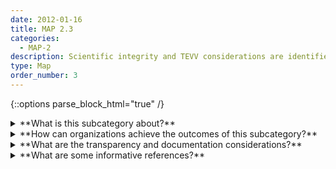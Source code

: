 ```yaml
---
date: 2012-01-16
title: MAP 2.3
categories:
  - MAP-2
description: Scientific integrity and TEVV considerations are identified and documented including related to experimental design, data collection and selection (e.g., availability, representativeness, suitability), and construct validation.
type: Map
order_number: 3
---
```


{::options parse_block_html="true" /}


<details>
<summary markdown="span">**What is this subcategory about?**</summary>
<br>
Many AI system risks can be traced to insufficient testing and evaluation processes. For example, machine learning requires large scale datasets. The difficulty of finding the “right” data may lead AI actors to select datasets based more on accessibility and availability than on suitability. Such decisions may contribute to an environment where the data used in processes is not fully representative of the populations or phenomena that are being modeled, inserting or introducing downstream risks.

Other risks arise when selected datasets and/or attributes within datasets are not good proxies, measures, or predictors for operationalizing the phenomenon that the AI system intends to support or inform. Practices such as dataset reuse may also lead to data becoming disconnected from the social contexts and time periods of their creation. Datasets may also present security concerns or be polluted by bad actors in an attempt to alter system outcomes.

Collected data may differ significantly from what occurs in the real world. Large scale datasets used in AI systems often do not include representation of people who have been historically excluded. This may have a disproportionately negative impact on black, indigenous, and people of color, women, LGBTQ+ individuals, people with disabilities, or people with limited access to computer network technologies. 

To manage the dataset risks described above, it is important to:
* have a clear understanding of data content (e.g., data dictionaries, datasheets), data lineage, provenance, representativeness, legal basis for use, and security
* follow experimental design best practices
* consider data suitability and data privacy concerns
* empirically validate underlying constructs and concepts in data selection.

</details>

<details>
<summary markdown="span">**How can organizations achieve the outcomes of this subcategory?**</summary>

* Document assumptions made and techniques used during the selection, curation, preparation, and analysis of data, and when identifying constructs and proxy targets, and developing indices – especially when seeking to measure concepts that are inherently unobservable (e.g. "hireability," "criminality." "lendability").
* Map adherence to policies that address data and construct validity, bias, privacy and security for AI systems and verify documentation, oversight, and audit function processes.
* Establish processes and practices that employ experimental design techniques for data collection, selection, and management practices.
* Establish practices to ensure data used in AI systems is linked to the documented purpose of the AI system (e.g., by causal discovery methods).
* Establish and document processes to ensure that test and training data lineage is well understood, traceable, and metadata resources are available for mapping risks. 
* Document known limitations, risk mitigation efforts associated with, and methods used for, training data collection, selection, labeling, cleaning, and analysis (e.g. treatment of missing, spurious, or outlier data; biased estimators).
* Work with domain experts to:
    * Gain and maintain contextual awareness and knowledge about how human behavior is reflected in datasets, organizational factors and dynamics, and society.
    * Identify participatory approaches for responsible Human-AI configurations and oversight tasks, taking into account sources of cognitive bias. 
    * Identify techniques to manage and mitigate sources of bias (systemic, computational, human-cognitive) in computational models and systems, and the assumptions and decisions in their development.
* Follow standard statistical principles and document the extent to which the proposed technology does not meet standard validation criteria..
* Investigate and document potential negative impacts due to supply chain issues that may conflict with organizational values and principles.

</details>

<details>
<summary markdown="span">**What are the transparency and documentation considerations?**</summary>
<br>
**Transparency Considerations – Key Questions: MAP 2.3**
- Are there any known errors, sources of noise, or redundancies in the data?
- Over what time-frame was the data collected? Does the collection time-frame match the creation time-frame
- What is the variable selection and evaluation process?
- How was the data collected? Who was involved in the data collection process? If the dataset relates to people (e.g., their attributes) or was generated by people, were they informed about the data collection? (e.g., datasets that collect writing, photos, interactions, transactions, etc.)
-  As time passes and conditions change, is the training data still representative of the operational environment?

**AI Transparency Resources: MAP 2.3**
-  Datasheets for Datasets
-  WEF Model AI Governance Framework Assessment 2020
-  Companion to the Model AI Governance Framework- 2020
-  GAO-21-519SP: AI Accountability Framework for Federal Agencies & Other Entities
-  ATARC Model Transparency Assessment (WD) – 2020
-  Transparency in Artificial Intelligence - S. Larsson and F. Heintz – 2020

</details>

<details>
<summary markdown="span">**What are some informative references?**</summary>    
<br>
**Challenges with dataset selection**

Alexandra Olteanu, Carlos Castillo, Fernando Diaz, and Emre Kiciman. 2019. Social Data: Biases, Methodological Pitfalls, and Ethical Boundaries. Front. Big Data 2, 13 (11 July 2019). DOI: https://doi.org/10.3389/fdata.2019.00013

Amandalynne Paullada, Inioluwa Deborah Raji, Emily M. Bender, et al. 2020. Data and its (dis)contents: A survey of dataset development and use in machine learning research. arXiv:2012.05345. Retrieved from https://arxiv.org/abs/2012.05345

Catherine D'Ignazio and Lauren F. Klein. 2020. Data Feminism. The MIT Press, Cambridge, MA. See https://data-feminism.mitpress.mit.edu/

Miceli, M., & Posada, J. (2022). The Data-Production Dispositif. ArXiv, abs/2205.11963.

Barbara Plank. 2016. What to do about non-standard (or non-canonical) language in NLP. arXiv:1608.07836. Retrieved from https://arxiv.org/abs/1608.07836

**Dataset and test, evaluation, validation and verification (TEVV) processes in AI system development**

National Institute of Standards and Technology (NIST), Reva Schwartz, Apostol Vassilev, et al. 2022. NIST Special Publication 1270 Towards a Standard for Identifying and Managing Bias in Artificial Intelligence. DOI: https://nvlpubs.nist.gov/nistpubs/SpecialPublications/NIST.SP.1270.pdf

Inioluwa Deborah Raji, Emily M. Bender, Amandalynne Paullada, et al. 2021. AI and the Everything in the Whole Wide World Benchmark. arXiv:2111.15366. Retrieved from https://arxiv.org/abs/2111.15366

**Statistical balance**

Ziad Obermeyer, Brian Powers, Christine Vogeli, and Sendhil Mullainathan. 2019. Dissecting racial bias in an algorithm used to manage the health of populations. Science 366, 6464 (25 Oct. 2019), 447-453. DOI: https://doi.org/10.1126/science.aax2342

Amandalynne Paullada, Inioluwa Deborah Raji, Emily M. Bender, et al. 2020. Data and its (dis)contents: A survey of dataset development and use in machine learning research. arXiv:2012.05345. Retrieved from https://arxiv.org/abs/2012.05345

Solon Barocas, Anhong Guo, Ece Kamar, et al. 2021. Designing Disaggregated Evaluations of AI Systems: Choices, Considerations, and Tradeoffs. Proceedings of the 2021 AAAI/ACM Conference on AI, Ethics, and Society. Association for Computing Machinery, New York, NY, USA, 368–378. https://doi.org/10.1145/3461702.3462610

**Measurement and evaluation**

Abigail Z. Jacobs and Hanna Wallach. 2021. Measurement and Fairness. In Proceedings of the 2021 ACM Conference on Fairness, Accountability, and Transparency (FAccT ‘21). Association for Computing Machinery, New York, NY, USA, 375–385. https://doi.org/10.1145/3442188.3445901

Ben Hutchinson, Negar Rostamzadeh, Christina Greer, et al. 2022. Evaluation Gaps in Machine Learning Practice. arXiv:2205.05256. Retrieved from https://arxiv.org/abs/2205.05256

**Existing frameworks**

National Institute of Standards and Technology. (2018). Framework for improving critical infrastructure cybersecurity. URL: https://nvlpubs. nist. gov/nistpubs/CSWP/NIST. CSWP, 4162018.

Boeckl, K. R., & Lefkovitz, N. B. (2020). NIST privacy framework: A tool for improving privacy through enterprise risk management, version 1.0. URL:https://www.nist.gov/privacy-framework/privacy-framework

</details>
